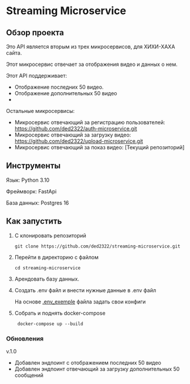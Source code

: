 # Streaming Microservice
## Обзор проекта
Это API является вторым из трех микросервисов, для ХИХИ-ХАХА сайта. 

Этот микросервис отвечает за отображения видео и данных о нем.

Этот API поддерживает:

- Отображение последних 50 видео.
- Отображение дополнительных 50 видео
- 
Остальные микросервисы:
- Микросервис отвечающий за регистрацию пользователей: https://github.com/ded2322/auth-microservice.git
- Микросервис отвечающий за загрузку видео: https://github.com/ded2322/upload-microservice.git
- Микросервис отвечающий за показ видео: [Текущий репозиторий]


## Инструменты

Язык: Python 3.10

Фреймворк: FastApi

База данных: Postgres 16


## Как запустить
1. С клонировать репозиторий
    ```text
    git clone https://github.com/ded2322/streaming-microservice.git
    ```

2. Перейти в директорию с файлом
    ```text
    cd streaming-microservice
    ```
3. Арендовать базу данных.
4. Создать .env файл и внести нужные данные в .env файл

    На основе [.env_exemple](.env_exemple) файла задать свои конфиги

5. Собрать и поднять docker-compose
    ```text
     docker-compose up --build 
    ```

### Обновления

v.1.0 

- Добавлен эндпоинт с отображением последних 50 видео
- Добавлен эндпоинт отвечающий за загрузку дополнительных 50 сообщений
